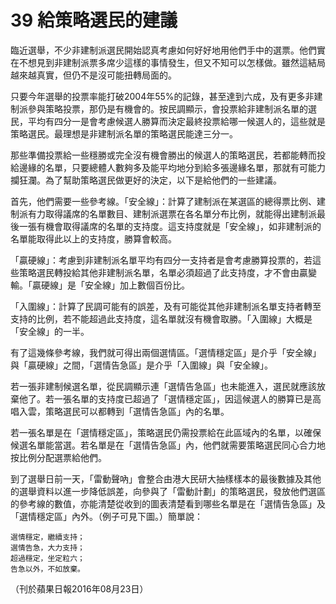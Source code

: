 # 39 給策略選民的建議

臨近選舉，不少非建制派選民開始認真考慮如何好好地用他們手中的選票。他們實在不想見到非建制派票多席少這樣的事情發生，但又不知可以怎樣做。雖然這結局越來越真實，但仍不是沒可能扭轉局面的。

只要今年選舉的投票率能打破2004年55%的記錄，甚至達到六成，及有更多非建制派參與策略投票，那仍是有機會的。按民調顯示，會投票給非建制派名單的選民，平均有四分一是會考慮候選人勝算而決定最終投票給哪一候選人的，這些就是策略選民。最理想是非建制派名單的策略選民能達三分一。

那些準備投票給一些穩勝或完全沒有機會勝出的候選人的策略選民，若都能轉而投給邊緣的名單，只要總體人數夠多及能平均地分到給多張邊緣名單，那就有可能力攔狂瀾。為了幫助策略選民做更好的決定，以下是給他們的一些建議。

首先，他們需要一些參考線。「安全線」：計算了建制派在某選區的總得票比例、建制派有力取得議席的名單數目、建制派選票在各名單分布比例，就能得出建制派最後一張有機會取得議席的名單的支持度。這支持度就是「安全線」，如非建制派的名單能取得此以上的支持度，勝算會較高。

「贏硬線」：考慮到非建制派名單平均有四分一支持者是會考慮勝算投票的，若這些策略選民轉投給其他非建制派名單，名單必須超過了此支持度，才不會由贏變輸。「贏硬線」是「安全線」加上數個百份比。

「入圍線」：計算了民調可能有的誤差，及有可能從其他非建制派名單支持者轉至支持的比例，若不能超過此支持度，這名單就沒有機會取勝。「入圍線」大概是「安全線」的一半。

有了這幾條參考線，我們就可得出兩個選情區。「選情穩定區」是介乎「安全線」與「贏硬線」之間，「選情告急區」是介乎「入圍線」與「安全線」。

若一張非建制候選名單，從民調顯示連「選情告急區」也未能進入，選民就應該放棄他了。若一張名單的支持度已超過了「選情穩定區」，因這候選人的勝算已是高唱入雲，策略選民可以都轉到「選情告急區」內的名單。

若一張名單是在「選情穩定區」，策略選民仍需投票給在此區域內的名單，以確保候選名單能當選。若名單是在「選情告急區」內，他們就需要策略選民同心合力地按比例分配選票給他們。

到了選舉日前一天，「雷動聲吶」會整合由港大民研大抽樣樣本的最後數據及其他的選舉資料以進一步降低誤差，向參與了「雷動計劃」的策略選民，發放他們選區的參考線的數值，亦能清楚從收到的圖表清楚看到哪些名單是在「選情告急區」及「選情穩定區」內外。（例子可見下圖。）簡單說：

	選情穩定，繼續支持；
	選情告急，大力支持；
	超過穩定，坐定粒六；
	告急以外，不如放棄。

（刊於蘋果日報2016年08月23日）

